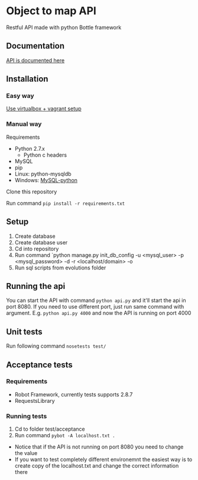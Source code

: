 # Object to map API

Restful API made with python Bottle framework

## Documentation
[API is documented here](https://rawgit.com/Atihinen/ObjectToMap/master/views/api.html)

## Installation

### Easy way
[Use virtualbox + vagrant setup](https://github.com/Atihinen/object-to-map-provisioning)

### Manual way

Requirements

* Python 2.7.x
  * Python c headers
* MySQL
* pip
* Linux: python-mysqldb
* Windows: [MySQL-python](https://pypi.python.org/pypi/MySQL-python/1.2.5)

Clone this repository

Run command `pip install -r requirements.txt`

## Setup

1. Create database
2. Create database user
3. Cd into repository
4. Run command `python manage.py init_db_config -u <mysql_user> -p <mysql_password> -d <database> -r <localhost/domain> -o <port>
5. Run sql scripts from evolutions folder


## Running the api

You can start the API with command `python api.py` and it'll start the api in port 8080. If you need to use different port, just run same command with argument. E.g. `python api.py 4000` and now the API is running on port 4000


## Unit tests

Run following command `nosetests test/`

## Acceptance tests

### Requirements

* Robot Framework, currently tests supports 2.8.7
* RequestsLibrary

### Running tests

1. Cd to folder test/acceptance
2. Run command `pybot -A localhost.txt .`
  * Notice that if the API is not running on port 8080 you need to change the value
  * If you want to test completely different environemnt the easiest way is to create copy of the localhost.txt and change the correct information there

